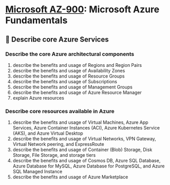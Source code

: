 # [Microsoft AZ-900](az-900-index.md): Microsoft Azure Fundamentals

## 🚒 Describe core Azure Services
### Describe the core Azure architectural components
1. describe the benefits and usage of Regions and Region Pairs
2. describe the benefits and usage of Availability Zones
3. describe the benefits and usage of Resource Groups
4. describe the benefits and usage of Subscriptions
5. describe the benefits and usage of Management Groups
6. describe the benefits and usage of Azure Resource Manager
7. explain Azure resources

### Describe core resources available in Azure
1. describe the benefits and usage of Virtual Machines, Azure App Services, Azure Container Instances (ACI), Azure Kubernetes Service (AKS), and Azure Virtual Desktop
2. describe the benefits and usage of Virtual Networks, VPN Gateway, Virtual Network peering, and ExpressRoute
3. describe the benefits and usage of Container (Blob) Storage, Disk Storage, File Storage, and storage tiers
4. describe the benefits and usage of Cosmos DB, Azure SQL Database, Azure Database for MySQL, Azure Database for PostgreSQL, and Azure SQL Managed Instance
5. describe the benefits and usage of Azure Marketplace
